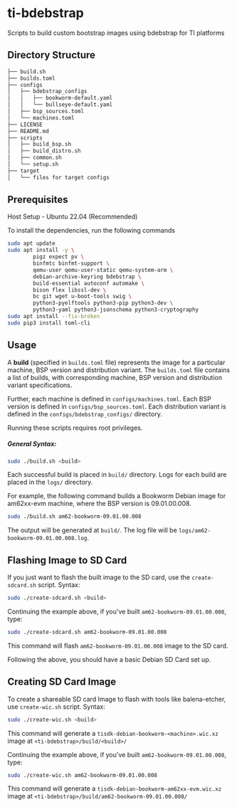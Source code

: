 # ti-bdebstrap

Scripts to build custom bootstrap images using bdebstrap for TI platforms

## Directory Structure

```bash
├── build.sh
├── builds.toml
├── configs
│   ├── bdebstrap_configs
│   │   ├── bookworm-default.yaml
│   │   └── bullseye-default.yaml
│   ├── bsp_sources.toml
│   └── machines.toml
├── LICENSE
├── README.md
├── scripts
│   ├── build_bsp.sh
│   ├── build_distro.sh
│   ├── common.sh
│   └── setup.sh
├── target
│   └── files for target configs
```

## Prerequisites

Host Setup - Ubuntu 22.04 (Recommended)

To install the dependencies, run the following commands

```bash
sudo apt update
sudo apt install -y \
        pigz expect pv \
        binfmtc binfmt-support \
        qemu-user qemu-user-static qemu-system-arm \
        debian-archive-keyring bdebstrap \
        build-essential autoconf automake \
        bison flex libssl-dev \
        bc git wget u-boot-tools swig \
        python3-pyelftools python3-pip python3-dev \
        python3-yaml python3-jsonschema python3-cryptography
sudo apt install --fix-broken
sudo pip3 install toml-cli
```

## Usage

A **build** (specified in `builds.toml` file) represents the image for a
particular machine, BSP version and distribution variant. The `builds.toml`
file contains a list of builds, with corresponding machine, BSP version and
distribution variant specifications.

Further, each machine is defined in `configs/machines.toml`. Each BSP version is
defined in `configs/bsp_sources.toml`. Each distribution variant is defined in
the `configs/bdebstrap_configs/` directory.

Running these scripts requires root privileges.

##### General Syntax:

```bash
sudo ./build.sh <build>
```

Each successful build is placed in `build/` directory. Logs for each build are
placed in the `logs/` directory.

For example, the following command builds a Bookworm Debian image for am62xx-evm
machine, where the BSP version is 09.01.00.008.

```bash
sudo ./build.sh am62-bookworm-09.01.00.008
```

The output will be generated at `build/`. The log file will be
`logs/am62-bookworm-09.01.00.008.log`.

## Flashing Image to SD Card

If you just want to flash the built image to the SD card, use the
`create-sdcard.sh` script.
Syntax:

```bash
sudo ./create-sdcard.sh <build>
```

Continuing the example above, if you've built `am62-bookworm-09.01.00.008`, type:

```bash
sudo ./create-sdcard.sh am62-bookworm-09.01.00.008
```

This command will flash `am62-bookworm-09.01.00.008` image to the SD card.

Following the above, you should have a basic Debian SD Card set up.

## Creating SD Card Image

To create a shareable SD card Image to flash with tools like balena-etcher, use
`create-wic.sh` script.
Syntax:

```bash
sudo ./create-wic.sh <build>
```

This command will generate a `tisdk-debian-bookworm-<machine>.wic.xz` image at
`<ti-bdebstrap>/build/<build>/`

Continuing the example above, if you've built `am62-bookworm-09.01.00.008`, type:

```bash
sudo ./create-wic.sh am62-bookworm-09.01.00.008
```

This command will generate a `tisdk-debian-bookworm-am62xx-evm.wic.xz` image at
 `<ti-bdebstrap>/build/am62-bookworm-09.01.00.008/`

